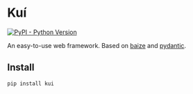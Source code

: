 # Kuí

[![PyPI - Python Version](https://img.shields.io/pypi/pyversions/kui?label=Support%20Python%20Version&style=flat-square)](https://pypi.org/project/kui/)

An easy-to-use web framework. Based on [baize](https://baize.aber.sh) and [pydantic](https://docs.pydantic.dev/).

## Install

```
pip install kui
```
